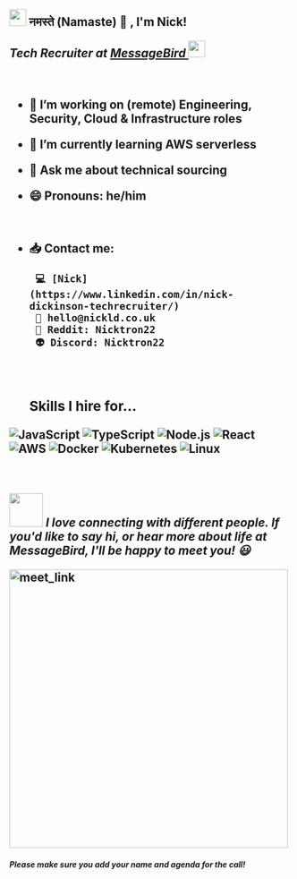 <h2><img src="https://emojis.slackmojis.com/emojis/images/1531849430/4246/blob-sunglasses.gif?1531849430" width="30"/> नमस्ते (Namaste) 🙏 ,  I'm Nick!  
<p><em> Tech Recruiter at <a href="https://www.messagebird.com/en/">MessageBird  
</a><img src="https://media.giphy.com/media/WUlplcMpOCEmTGBtBW/giphy.gif" width="30"> 
</em></p>
                           
                           
<br />

- 🔭 I’m working on (remote) Engineering, Security, Cloud & Infrastructure roles 
- 🌱 I’m currently learning AWS serverless 
- 💬 Ask me about technical sourcing 
- 😄 Pronouns: he/him
  
  <br />
- :inbox_tray: Contact me: 
  
       💻 [Nick](https://www.linkedin.com/in/nick-dickinson-techrecruiter/)
       📧 hello@nickld.co.uk 
       👾 Reddit: Nicktron22 
       👽 Discord: Nicktron22 
  
  
  <br />
  
  ### Skills I hire for...
 

![JavaScript](https://img.shields.io/badge/-JavaScript-000?&logo=JavaScript)
![TypeScript](https://img.shields.io/badge/-TypeScript-000?&logo=TypeScript)
![Node.js](https://img.shields.io/badge/-Node.js-000?&logo=node.js)
![React](https://img.shields.io/badge/-React-000?&logo=React)
![AWS](https://img.shields.io/badge/-AWS-000?&logo=Amazon-AWS&logoColor=F90)
![Docker](https://img.shields.io/badge/-Docker-000?&logo=Docker)
![Kubernetes](https://img.shields.io/badge/-Kubernetes-000?&logo=Kubernetes)
![Linux](https://img.shields.io/badge/-Linux-000?&logo=Linux)



  <br />
 
<img src="https://media.giphy.com/media/LnQjpWaON8nhr21vNW/giphy.gif" width="60"> <em><b>I love connecting with different people</b>. If you'd like to say <b>hi, or hear more about life at MessageBird, I'll be happy to meet you!</b> 😃 </em> 

  

  <a href="https://a.goodtime.io/w/messagebird/nicholas.dickinson/google-hangout/intro?linkSource=chrome-extension" target="_blank"><img width="498" alt="meet_link" src="https://user-images.githubusercontent.com/15426564/144297439-f530f383-e73e-41e0-9914-a9b7d3f432e5.png"></a>
  
##### *Please make sure you add your name and agenda for the call!*
